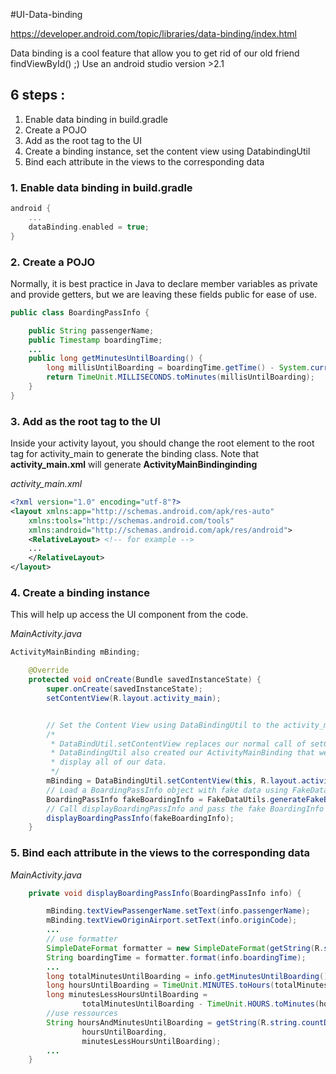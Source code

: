#UI-Data-binding

https://developer.android.com/topic/libraries/data-binding/index.html

Data binding is a cool feature that allow you to get rid of our old friend findViewById() ;)
Use an android studio version >2.1

## 6 steps :
1. Enable data binding in build.gradle
2. Create a POJO
3. Add <layout> as the root tag to the UI
4. Create a binding instance, set the content view using DatabindingUtil
5. Bind each attribute in the views to the corresponding data

### 1. Enable data binding in build.gradle

```gradle
android {
    ...
    dataBinding.enabled = true;
}
```

### 2. Create a POJO

Normally, it is best practice in Java to declare member variables as private and provide getters, but we are leaving these fields public for ease of use.

```java
public class BoardingPassInfo {

    public String passengerName;
    public Timestamp boardingTime;
    ...
    public long getMinutesUntilBoarding() {
        long millisUntilBoarding = boardingTime.getTime() - System.currentTimeMillis();
        return TimeUnit.MILLISECONDS.toMinutes(millisUntilBoarding);
    }
}
```

### 3. Add <layout> as the root tag to the UI

Inside your activity layout, you should change the root element to <layout> the root tag for activity_main to generate the binding class.
Note that __activity_main.xml__ will generate __ActivityMainBindinginding__

*activity_main.xml*
```xml
<?xml version="1.0" encoding="utf-8"?>
<layout xmlns:app="http://schemas.android.com/apk/res-auto"
    xmlns:tools="http://schemas.android.com/tools"
    xmlns:android="http://schemas.android.com/apk/res/android">
    <RelativeLayout> <!-- for example -->
    ...
    </RelativeLayout>
</layout>
```

### 4. Create a binding instance

This will help up access the UI component from the code. 

*MainActivity.java*
```java
ActivityMainBinding mBinding;

    @Override
    protected void onCreate(Bundle savedInstanceState) {
        super.onCreate(savedInstanceState);
        setContentView(R.layout.activity_main);


        // Set the Content View using DataBindingUtil to the activity_main layout
        /*
         * DataBindUtil.setContentView replaces our normal call of setContent view.
         * DataBindingUtil also created our ActivityMainBinding that we will eventually use to
         * display all of our data.
         */
        mBinding = DataBindingUtil.setContentView(this, R.layout.activity_main);
        // Load a BoardingPassInfo object with fake data using FakeDataUtils
        BoardingPassInfo fakeBoardingInfo = FakeDataUtils.generateFakeBoardingPassInfo();
        // Call displayBoardingPassInfo and pass the fake BoardingInfo instance
        displayBoardingPassInfo(fakeBoardingInfo);
    }
```


### 5. Bind each attribute in the views to the corresponding data

*MainActivity.java*
```java
    private void displayBoardingPassInfo(BoardingPassInfo info) {

        mBinding.textViewPassengerName.setText(info.passengerName);
        mBinding.textViewOriginAirport.setText(info.originCode);
        ...
        // use formatter
        SimpleDateFormat formatter = new SimpleDateFormat(getString(R.string.timeFormat), Locale.getDefault());
        String boardingTime = formatter.format(info.boardingTime);
        ...
        long totalMinutesUntilBoarding = info.getMinutesUntilBoarding();
        long hoursUntilBoarding = TimeUnit.MINUTES.toHours(totalMinutesUntilBoarding);
        long minutesLessHoursUntilBoarding =
                totalMinutesUntilBoarding - TimeUnit.HOURS.toMinutes(hoursUntilBoarding);
        //use ressources
        String hoursAndMinutesUntilBoarding = getString(R.string.countDownFormat,
                hoursUntilBoarding,
                minutesLessHoursUntilBoarding);
        ...
    }
```

